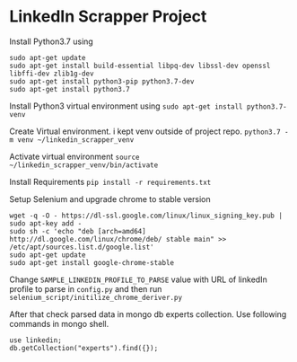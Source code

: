 # LinkedIn Scrapper Project


Install Python3.7 using
```
sudo apt-get update
sudo apt-get install build-essential libpq-dev libssl-dev openssl libffi-dev zlib1g-dev
sudo apt-get install python3-pip python3.7-dev
sudo apt-get install python3.7
```

Install Python3 virtual environment using
```sudo apt-get install python3.7-venv```


Create Virtual environment. i kept venv outside of project repo.
```python3.7 -m venv ~/linkedin_scrapper_venv```

Activate virtual environment
```source ~/linkedin_scrapper_venv/bin/activate```

Install Requirements
```pip install -r requirements.txt```


Setup Selenium and upgrade chrome to stable version
```
wget -q -O - https://dl-ssl.google.com/linux/linux_signing_key.pub | sudo apt-key add -
sudo sh -c 'echo "deb [arch=amd64] http://dl.google.com/linux/chrome/deb/ stable main" >> /etc/apt/sources.list.d/google.list'
sudo apt-get update 
sudo apt-get install google-chrome-stable
```

Change `SAMPLE_LINKEDIN_PROFILE_TO_PARSE` value with URL of linkedIn profile to parse in `config.py` and then run `selenium_script/initilize_chrome_deriver.py`

After that check parsed data in mongo db experts collection. Use following commands in mongo shell.
```
use linkedin;
db.getCollection("experts").find({});
```
